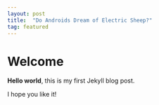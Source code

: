 ```yaml
---
layout: post
title:  "Do Androids Dream of Electric Sheep?"
tag: featured
---
```


# Welcome

**Hello world**, this is my first Jekyll blog post.

I hope you like it!

